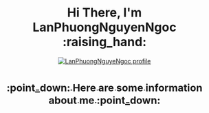 <h1 align="center"><b>Hi There, I'm LanPhuongNguyenNgoc :raising_hand:</b></h1>
<p align="center">
  <a href=https://www.linkedin.com/in/phuong-nguyen-96232319a/" title="LanPhuongNguyenNgoc Linkedin" style="border: none;">
  <img src="https://user-images.githubusercontent.com/55471582/115436043-b5618b80-a234-11eb-8134-74277ba31eb8.png" alt="LanPhuongNguyeNgoc profile">     
                                              
<h1 align="center"><sub> :point_down: Here are some information about me :point_down:<sub></h1>
  
 
